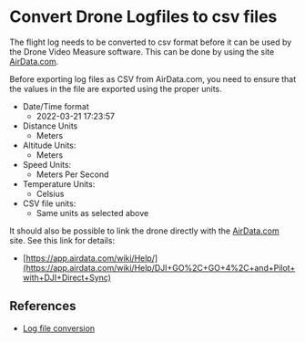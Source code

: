 # Convert Drone Logfiles to csv files

The flight log needs to be converted to csv format before it can be used by the Drone Video Measure software. This can be done by using the site [AirData.com](https://AirData.com).

Before exporting log files as CSV from AirData.com, you need to ensure that the values in the file are exported using the proper units.

- Date/Time format
	- 2022-03-21 17:23:57
- Distance Units
	- Meters
- Altitude Units:
	- Meters
- Speed Units:
	- Meters Per Second
- Temperature Units:
	- Celsius
- CSV file units:
	- Same units as selected above

It should also be possible to link the drone directly with the [AirData.com](https://airdata.com) site. See this link for details:

- [https://app.airdata.com/wiki/Help/](https://app.airdata.com/wiki/Help/DJI+GO%2C+GO+4%2C+and+Pilot+with+DJI+Direct+Sync)

## References

- [Log file conversion](../explanations/logfile_conversion.md)
